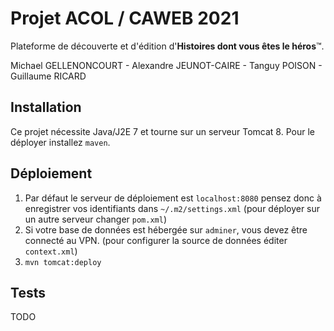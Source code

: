 # Projet ACOL / CAWEB 2021

Plateforme de découverte et d'édition d'**Histoires dont vous êtes le héros**™.

Michael GELLENONCOURT - Alexandre JEUNOT-CAIRE - Tanguy POISON - Guillaume RICARD

## Installation

Ce projet nécessite Java/J2E 7 et tourne sur un serveur Tomcat 8. Pour le
déployer installez `maven`.

## Déploiement

1. Par défaut le serveur de déploiement est `localhost:8080` pensez donc à
   enregistrer vos identifiants dans `~/.m2/settings.xml` (pour déployer sur un
       autre serveur changer `pom.xml`)
2. Si votre base de données est hébergée sur `adminer`, vous devez être
   connecté au VPN. (pour configurer la source de données éditer `context.xml`)
3. `mvn tomcat:deploy`

## Tests

TODO
